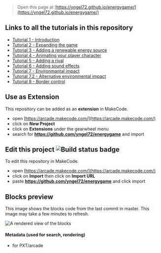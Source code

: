  


> Open this page at [https://yngel72.github.io/energygame/](https://yngel72.github.io/energygame/)

## Links to all the tutorials in this repository
* [Tutorial 1 - Introduction](https://arcade.makecode.com/#tutorial:github:yngel72/energygame/tutorial01e)
* [Tutorial 2 - Expanding the game](https://arcade.makecode.com/#tutorial:github:yngel72/energygame/tutorial02e)
* [Tutorial 3 - Adding a renewable energy source](https://arcade.makecode.com/#tutorial:github:yngel72/energygame/tutorial03e)
* [Tutorial 4 - Animating your player character](https://arcade.makecode.com/#tutorial:github:yngel72/energygame/tutorial04e)
* [Tutorial 5 - Adding a rival](https://arcade.makecode.com/#tutorial:github:yngel72/energygame/tutorial05e)
* [Tutorial 6 - Adding sound effects](https://arcade.makecode.com/#tutorial:github:yngel72/energygame/tutorial06e)
* [Tutorial 7 - Environmantal impact](https://arcade.makecode.com/#tutorial:github:yngel72/energygame/tutorial07e)
* [Tutorial 7.2 - Alternative environmental impact](https://arcade.makecode.com/#tutorial:github:yngel72/energygame/tutorial072e)
* [Tutorial 8 - Border control](https://arcade.makecode.com/#tutorial:github:yngel72/energygame/tutorial08e)

## Use as Extension

This repository can be added as an **extension** in MakeCode.

* open [https://arcade.makecode.com/](https://arcade.makecode.com/)
* click on **New Project**
* click on **Extensions** under the gearwheel menu
* search for **https://github.com/yngel72/energygame** and import

## Edit this project ![Build status badge](https://github.com/yngel72/energygame/workflows/MakeCode/badge.svg)

To edit this repository in MakeCode.

* open [https://arcade.makecode.com/](https://arcade.makecode.com/)
* click on **Import** then click on **Import URL**
* paste **https://github.com/yngel72/energygame** and click import

## Blocks preview

This image shows the blocks code from the last commit in master.
This image may take a few minutes to refresh.

![A rendered view of the blocks](https://github.com/yngel72/energygame/raw/master/.github/makecode/blocks.png)

#### Metadata (used for search, rendering)

* for PXT/arcade
<script src="https://makecode.com/gh-pages-embed.js"></script><script>makeCodeRender("{{ site.makecode.home_url }}", "{{ site.github.owner_name }}/{{ site.github.repository_name }}");</script>
